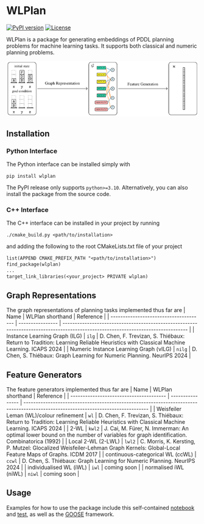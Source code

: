 WLPlan
======

[![PyPI version](https://badge.fury.io/py/wlplan.svg)](https://pypi.org/project/wlplan/)
[![License](https://img.shields.io/pypi/l/wlplan)](LICENSE)

WLPlan is a package for generating embeddings of PDDL planning problems for machine learning tasks. It supports both classical and numeric planning problems.

<p align="center">
    <img src="image.png" alt="WLPlan" title="WLPlan"/>
</p>

## Installation
### Python Interface
The Python interface can be installed simply with

    pip install wlplan

The PyPI release only supports `python>=3.10`. Alternatively, you can also install the package from the source code.

### C++ Interface
The C++ interface can be installed in your project by running

    ./cmake_build.py <path/to/installation>

and adding the following to the root CMakeLists.txt file of your project

    list(APPEND CMAKE_PREFIX_PATH "<path/to/installation>")
    find_package(wlplan)
    ...
    target_link_libraries(<your_project> PRIVATE wlplan)

## Graph Representations
The graph representations of planning tasks implemented thus far are 
| Name                                   | WLPlan shorthand | Reference                                                                                                                         |
| -------------------------------------- | ---------------- | --------------------------------------------------------------------------------------------------------------------------------- |
| Instance Learning Graph (ILG)          | `ilg`            | D. Chen, F. Trevizan, S. Thiébaux:  Return to Tradition: Learning Reliable Heuristics with Classical Machine Learning. ICAPS 2024 |
| Numeric Instance Learning Graph (νILG) | `nilg`           | D. Chen, S. Thiébaux:  Graph Learning for Numeric Planning. NeurIPS 2024                                                          |

## Feature Generators
The feature generators implemented thus far are
| Name                                    | WLPlan shorthand | Reference                                                                                                                         |
| --------------------------------------- | ---------------- | --------------------------------------------------------------------------------------------------------------------------------- |
| Weisfeiler Leman (WL)/colour refinement | `wl`             | D. Chen, F. Trevizan, S. Thiébaux:  Return to Tradition: Learning Reliable Heuristics with Classical Machine Learning. ICAPS 2024 |
| 2-WL                                    | `kwl2`           | J. Cai, M. Fürer, N. Immerman: An optimal lower bound on the number of variables for graph identification. Combinatorica (1992)   |
| Local 2-WL (2-LWL)                      | `lwl2`           | C. Morris, K. Kersting, P. Mutzel: Glocalized Weisfeiler-Lehman Graph Kernels: Global-Local Feature Maps of Graphs. ICDM 2017     |
| continuous-categorical WL (ccWL)        | `ccwl`           | D. Chen, S. Thiébaux:  Graph Learning for Numeric Planning. NeurIPS 2024                                                          |
| individualised WL (iWL)                 | `iwl`            | coming soon                                                                                                                       |
| normalised iWL (niWL)                   | `niwl`           | coming soon                                                                                                                       |

## Usage
Examples for how to use the package include this self-contained [notebook](docs/examples/blocksworld.ipynb) and [test](tests/test_train_eval_blocks.py), as well as the [GOOSE](https://github.com/DillonZChen/goose) framework.
